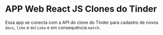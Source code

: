 # APP Web React JS Clones do Tinder

Essa app se conecta com a API do clone do Tinder para cadastro de novos `devs`, `like` e `deliske` e em consequência `match`.
